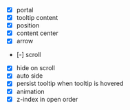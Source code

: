 - [x] portal
- [x] tooltip content
- [x] position
- [x] content center
- [x] arrow
- [-] scroll
- [x] hide on scroll
- [x] auto side
- [x] persist tooltip when tooltip is hovered
- [x] animation
- [x] z-index in open order
